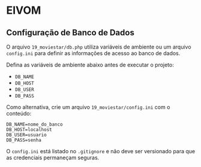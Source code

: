 # EIVOM

## Configuração de Banco de Dados

O arquivo `19_moviestar/db.php` utiliza variáveis de ambiente ou um arquivo `config.ini` para definir as informações de acesso ao banco de dados.

Defina as variáveis de ambiente abaixo antes de executar o projeto:

- `DB_NAME`
- `DB_HOST`
- `DB_USER`
- `DB_PASS`

Como alternativa, crie um arquivo `19_moviestar/config.ini` com o conteúdo:

```
DB_NAME=nome_do_banco
DB_HOST=localhost
DB_USER=usuario
DB_PASS=senha
```

O `config.ini` está listado no `.gitignore` e não deve ser versionado para que as credenciais permaneçam seguras.
